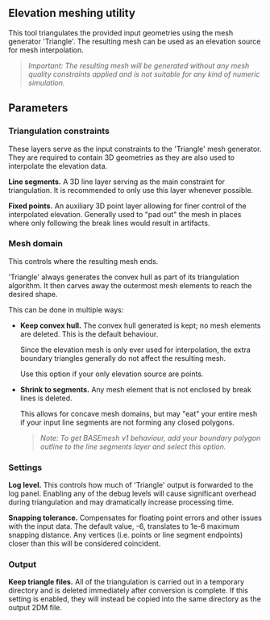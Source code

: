 ## Elevation meshing utility

This tool triangulates the provided input geometries using the mesh generator 'Triangle'. The resulting mesh can be used as an elevation source for mesh interpolation.

> *Important: The resulting mesh will be generated without any mesh quality constraints applied and is not suitable for any kind of numeric simulation.*

## Parameters

### Triangulation constraints

These layers serve as the input constraints to the 'Triangle' mesh generator. They are required to contain 3D geometries as they are also used to interpolate the elevation data.

**Line segments.** A 3D line layer serving as the main constraint for triangulation. It is recommended to only use this layer whenever possible.

**Fixed points.** An auxiliary 3D point layer allowing for finer control of the interpolated elevation. Generally used to "pad out" the mesh in places where only following the break lines would result in artifacts.

### Mesh domain

This controls where the resulting mesh ends.

'Triangle' always generates the convex hull as part of its triangulation algorithm. It then carves away the outermost mesh elements to reach the desired shape.

This can be done in multiple ways:

* **Keep convex hull.** The convex hull generated is kept; no mesh elements are deleted. This is the default behaviour.

    Since the elevation mesh is only ever used for interpolation, the extra boundary triangles generally do not affect the resulting mesh.

    Use this option if your only elevation source are points.

* **Shrink to segments.** Any mesh element that is not enclosed by break lines is deleted.

    This allows for concave mesh domains, but may "eat" your entire mesh if your input line segments are not forming any closed polygons.

    > *Note: To get BASEmesh v1 behaviour, add your boundary polygon outline to the line segments layer and select this option.*

<!-- * **Use custom boundary.** Before triangulation, the input data is trimmed to the custom boundary polygon outline. This option is the most expensive in terms of computation. -->

### Settings

**Log level.** This controls how much of 'Triangle' output is forwarded to the log panel. Enabling any of the debug levels will cause significant overhead during triangulation and may dramatically increase processing time.

**Snapping tolerance.** Compensates for floating point errors and other issues with the input data. The default value, -6, translates to 1e-6 maximum snapping distance. Any vertices (i.e. points or line segment endpoints) closer than this will be considered coincident.

### Output

**Keep triangle files.** All of the triangulation is carried out in a temporary directory and is deleted immediately after conversion is complete. If this setting is enabled, they will instead be copied into the same directory as the output 2DM file.
